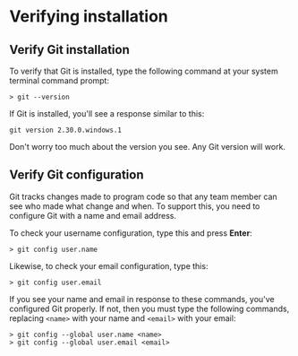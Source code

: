 # Verifying installation

## Verify Git installation
To verify that Git is installed, type the following command at your system terminal command prompt:

```
> git --version
```

If Git is installed, you'll see a response similar to this:

```
git version 2.30.0.windows.1
```

Don't worry too much about the version you see. Any Git version will work.

## Verify Git configuration
Git tracks changes made to program code so that any team member can see who made what change and when. To support this, you need to configure Git with a name and email address.

To check your username configuration, type this and press **Enter**:

```
> git config user.name
```

Likewise, to check your email configuration, type this:

```
> git config user.email
```

If you see your name and email in response to these commands, you've configured Git properly. If not, then you must type the following commands, replacing `<name>` with your name and `<email>` with your email:

```
> git config --global user.name <name>
> git config --global user.email <email>
```